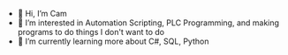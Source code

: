- 👋 Hi, I’m Cam
- 👀 I’m interested in Automation Scripting, PLC Programming, and making programs to do things I don't want to do
- 🌱 I’m currently learning more about C#, SQL, Python

<!---
Camgibso/Camgibso is a ✨ special ✨ repository because its `README.md` (this file) appears on your GitHub profile.
You can click the Preview link to take a look at your changes.
--->
